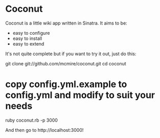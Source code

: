 # Coconut

Coconut is a little wiki app written in Sinatra. It aims to be:

* easy to configure
* easy to install
* easy to extend

It's not quite complete but if you want to try it out, just do this:

  git clone git://github.com/mcmire/coconut.git
  cd coconut
  # copy config.yml.example to config.yml and modify to suit your needs
  ruby coconut.rb -p 3000
  
And then go to http://localhost:3000!